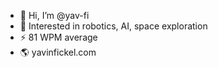 - 👋 Hi, I’m @yav-fi
- 🤖 Interested in robotics, AI, space exploration
- ⚡ 81 WPM average
- 🌎 yavinfickel.com 

<!---
yav-fi/yav-fi is a ✨ special ✨ repository because its `README.md` (this file) appears on your GitHub profile.
You can click the Preview link to take a look at your changes.
--->
